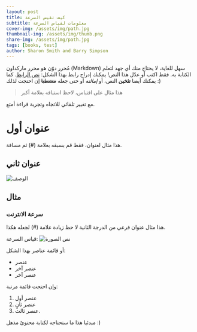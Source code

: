 ```yaml
---
layout: post
title: كيف تقيس السرعة
subtitle: معلومات لقياس السرعة
cover-img: /assets/img/path.jpg
thumbnail-img: /assets/img/thumb.png
share-img: /assets/img/path.jpg
tags: [books, test]
author: Sharon Smith and Barry Simpson
---
```

مُحرر دوّن هو محرر ماركداون (Markdown) سهل للغاية، لا يحتاج منك أي جهد لتعلم الكتابة به. فقط اكتب أو عدّل هذا النص!
يمكنك إدراج رابط بهذا الشكل: [نص الرابط](http://example.com). كما يمكنك أيضا **تثخين** النص، أو *إمالته* أو حتى جعله ~~مشطبا~~ إن احتجت لذلك :)

> هذا مثال على اقتباس، لاحظ استباقه بعلامة أكبر

مع تغيير تلقائي للاتجاه وتجربة قراءة أمتع.
# عنوان أول 
هذا مثال لعنوان، فقط قم بسبقه بعلامة (#) ثم مسافة.
## عنوان ثاني
![الوصف](رابط_الصورة) 
## مثال 
### سرعة الانترنت
هذا مثال عنوان فرعي من الدرجة الثانية لا حظ زيادة علامة (#) لجعله هكذا.


قياس السرعة:
![نص الصورة](https://www.speedtest.net/result/18224139177.png)

أو قائمة عناصر بهذا الشكل:
* عنصر
* عنصر آخر
* عنصر آخر

وإن احتجت قائمة مرتبة:
1. عنصر أول
2. عنصر ثانٍ
3. عنصر ثالث.

مبدئيا هذا ما ستحتاجه لكتابة محتوىً مذهل :)


